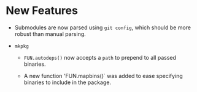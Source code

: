 New Features
============

* Submodules are now parsed using `git config`, which should be more robust than
  manual parsing.

* `mkpkg`

  - `FUN.autodeps()` now accepts a `path` to prepend to all passed binaries.

  - A new function 'FUN.mapbins()` was added to ease specifying binaries to
    include in the package.
